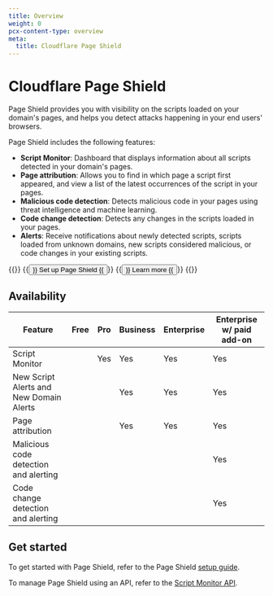```yaml
---
title: Overview
weight: 0
pcx-content-type: overview
meta:
  title: Cloudflare Page Shield
---
```


# Cloudflare Page Shield

Page Shield provides you with visibility on the scripts loaded on your domain's pages, and helps you detect attacks happening in your end users' browsers.

Page Shield includes the following features:

- **Script Monitor**: Dashboard that displays information about all scripts detected in your domain's pages.
- **Page attribution**: Allows you to find in which page a script first appeared, and view a list of the latest occurrences of the script in your pages.
- **Malicious code detection**: Detects malicious code in your pages using threat intelligence and machine learning.
- **Code change detection**: Detects any changes in the scripts loaded in your pages.
- **Alerts**: Receive notifications about newly detected scripts, scripts loaded from unknown domains, new scripts considered malicious, or code changes in your existing scripts.

{{<button-group>}}
  {{<button type="primary" href="/get-started">}}
    Set up Page Shield
  {{</button>}}
  {{<button type="secondary" href="/about">}}
    Learn more
  {{</button>}}
{{</button-group>}}

## Availability

| Feature                                 | Free | Pro | Business | Enterprise | Enterprise w/ paid add-on |
| --------------------------------------- | ---- | --- | -------- | ---------- | ------------------------- |
| Script Monitor                          |      | Yes | Yes      | Yes        | Yes                       |
| New Script Alerts and New Domain Alerts |      |     | Yes      | Yes        | Yes                       |
| Page attribution                        |      |     | Yes      | Yes        | Yes                       |
| Malicious code detection and alerting   |      |     |          |            | Yes                       |
| Code change detection and alerting      |      |     |          |            | Yes                       |

## Get started

To get started with Page Shield, refer to the Page Shield [setup guide](/get-started).

To manage Page Shield using an API, refer to the [Script Monitor API](/reference/script-monitor-api).